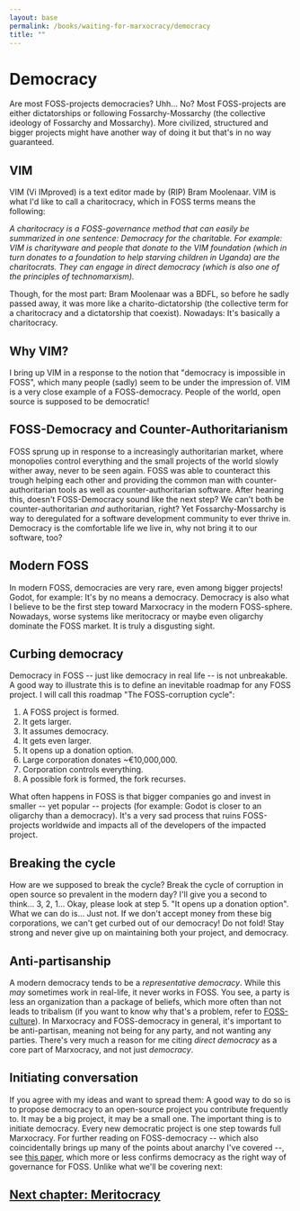 ```yaml
---
layout: base
permalink: /books/waiting-for-marxocracy/democracy
title: ""
---
```


# Democracy
Are most FOSS-projects democracies? Uhh... No? Most FOSS-projects
are either dictatorships or following Fossarchy-Mossarchy (the
collective ideology of Fossarchy and Mossarchy). More civilized,
structured and bigger projects might have another way of doing it
but that's in no way guaranteed.

## VIM
VIM (Vi IMproved) is a text editor made by (RIP) Bram Moolenaar.
VIM is what I'd like to call a charitocracy, which in FOSS terms
means the following:

*A charitocracy is a FOSS-governance method that can easily be
summarized in one sentence: Democracy for the charitable. For example:
VIM is charityware and people that donate to the VIM foundation (which
in turn donates to a foundation to help starving children in Uganda)
are the charitocrats. They can engage in direct democracy (which is
also one of the principles of technomarxism).*

Though, for the most part: Bram Moolenaar was a BDFL, so before he
sadly passed away, it was more like a charito-dictatorship (the collective
term for a charitocracy and a dictatorship that coexist). Nowadays:
It's basically a charitocracy.

## Why VIM?
I bring up VIM in a response to the notion that "democracy is impossible in
FOSS", which many people (sadly) seem to be under the impression of. VIM is
a very close example of a FOSS-democracy. People of the world, open source
is supposed to be democratic!

## FOSS-Democracy and Counter-Authoritarianism
FOSS sprung up in response to a increasingly authoritarian market, where
monopolies control everything and the small projects of the world slowly
wither away, never to be seen again. FOSS was able to counteract this
trough helping each other and providing the common man with counter-authoritarian
tools as well as counter-authoritarian software. After hearing this, doesn't
FOSS-Democracy sound like the next step? We can't both be counter-authoritarian
*and* authoritarian, right? Yet Fossarchy-Mossarchy is way to deregulated for a
software development community to ever thrive in. Democracy is the comfortable
life we live in, why not bring it to our software, too?

## Modern FOSS
In modern FOSS, democracies are very rare, even among bigger projects! Godot,
for example: It's by no means a democracy. Democracy is also what I believe to
be the first step toward Marxocracy in the modern FOSS-sphere. Nowadays,
worse systems like meritocracy or maybe even oligarchy dominate the FOSS
market. It is truly a disgusting sight.

## Curbing democracy
Democracy in FOSS -- just like democracy in real life -- is not unbreakable.
A good way to illustrate this is to define an inevitable roadmap for any
FOSS project. I will call this roadmap "The FOSS-corruption cycle":

1. A FOSS project is formed.
2. It gets larger.
3. It assumes democracy.
4. It gets even larger.
5. It opens up a donation option.
6. Large corporation donates ~€10,000,000.
7. Corporation controls everything.
8. A possible fork is formed, the fork recurses.

What often happens in FOSS is that bigger companies go and invest in smaller
-- yet popular -- projects (for example: Godot is closer to an oligarchy than
a democracy). It's a very sad process that ruins FOSS-projects worldwide and
impacts all of the developers of the impacted project.

## Breaking the cycle
How are we supposed to break the cycle? Break the cycle of corruption in
open source so prevalent in the modern day? I'll give you a second to
think...  3, 2, 1... Okay, please look at step 5. "It opens up a donation
option". What we can do is... Just not. If we don't accept money from
these big corporations, we can't get curbed out of our democracy! Do
not fold! Stay strong and never give up on maintaining both your project,
and democracy.

## Anti-partisanship
A modern democracy tends to be a *representative democracy*. While this *may*
sometimes work in real-life, it never works in FOSS. You see, a party is
less an organization than a package of beliefs, which more often than
not leads to tribalism (if you want to know why that's a problem,
refer to [FOSS-culture](/books/waiting-for-marxocracy/foss-culture)).
In Marxocracy and FOSS-democracy in general, it's important to be
anti-partisan, meaning not being for any party, and not wanting any
parties. There's very much a reason for me citing *direct democracy*
as a core part of Marxocracy, and not just *democracy*.

## Initiating conversation
If you agree with my ideas and want to spread them: A good way
to do so is to propose democracy to an open-source project you
contribute frequently to. It may be a big project, it may be a
small one. The important thing is to initiate democracy. Every
new democratic project is one step towards full Marxocracy.
For further reading on FOSS-democracy -- which also coincidentally
brings up many of the points about anarchy I've covered --, see
[this paper](https://prezi.com/koxlpmckjpv6/foss-as-a-model-for-participative-democracy/),
which more or less confirms democracy as the right way of
governance for FOSS. Unlike what we'll be covering next:

## [Next chapter: Meritocracy](/books/waiting-for-marxocracy/meritocracy)

